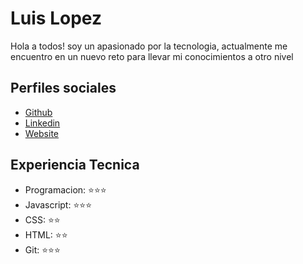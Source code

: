 # Luis Lopez

Hola a todos! soy un apasionado por la tecnologia, actualmente me encuentro en un nuevo reto para llevar mi conocimientos a otro nivel

## Perfiles sociales

- [Github](https://github.com/BCIDevelop/)
- [Linkedin](https://www.linkedin.com/company/make-it-real-camp/)
- [Website](https://gogole.com/)

## Experiencia Tecnica

- Programacion: ⭐️⭐️⭐️
- Javascript: ⭐️⭐️⭐️
- CSS: ⭐️⭐️
- HTML: ⭐️⭐️
- Git: ⭐️⭐️⭐️
